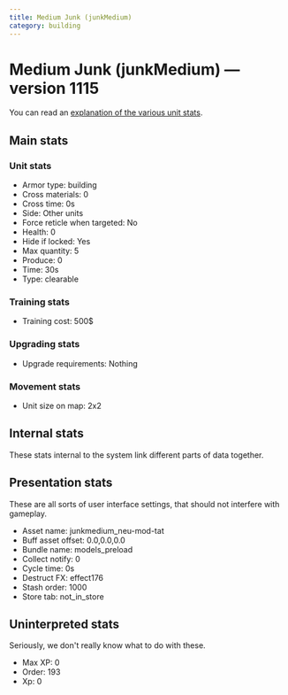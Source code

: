 ```yaml
---
title: Medium Junk (junkMedium)
category: building
---
```


# Medium Junk (junkMedium) — version 1115

You can read an [explanation  of the various unit stats](unitexplained.md).

## Main stats

### Unit stats

  * Armor type: building
  * Cross materials: 0
  * Cross time: 0s
  * Side: Other units
  * Force reticle when targeted: No
  * Health: 0
  * Hide if locked: Yes
  * Max quantity: 5
  * Produce: 0
  * Time: 30s
  * Type: clearable

### Training stats

  * Training cost: 500$

### Upgrading stats

  * Upgrade requirements: Nothing

### Movement stats

  * Unit size on map: 2x2

## Internal stats

These stats internal to the system link different parts of data together.


## Presentation stats

These are all sorts of user interface settings, that should not interfere with gameplay.

  * Asset name: junkmedium_neu-mod-tat
  * Buff asset offset: 0.0,0.0,0.0
  * Bundle name: models_preload
  * Collect notify: 0
  * Cycle time: 0s
  * Destruct FX: effect176
  * Stash order: 1000
  * Store tab: not_in_store

## Uninterpreted stats

Seriously, we don't really know what to do with these.

  * Max XP: 0
  * Order: 193
  * Xp: 0

